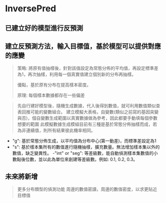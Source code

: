 # InversePred

已建立好的模型進行反預測
------------------------------
建立反預測方法，輸入目標值，基於模型可以提供對應的應變
------------------------------
> 策略: 將原有值抽樣後，針對該值設定為常態分佈的平均值，再設定標準差為1，再次抽樣，利用每一個真實值建立個別新的分布再抽樣。
> 
> 優點，基於原有分布在提高樣本密度。
> 
> 原理: 每個樣本數據都存在一些偏差

> 先自行建好模型後，隨機生成數據，代入後得到數值，就可利用數值類似查表回推可能的變數組合。
> 建立模擬大表格，自變數(類似之前寫的基因突變與否)，個自變數生成範圍以真實數據做為參考，因此都要手動填每個參數想要的範圍
> 此模擬數據生成模組目前有三種是基於常態分佈抽樣而成，若為非連續值，則所有結果彼此機率相同。
> 
- "g": 基於常態分佈生成，以平均值為分布中心(第一動差)，而標準差設定為1
- "s": 基於樣本集所有的數值進行隨機抽樣，擴充數量。無法增加樣本集以外的數值，缺乏變異性。 
-"int" or "seg": 等差級數，能自動偵測樣本集數值的小數點後位數，並以此為單位來創建等差級數。例如: 0.1, 0.2, 0.3。 


未來將新增
--------------------------------
> 更多分布類型的偵測功能
> 周邊的數值密讀，周邊的數值密度，以求更貼近目標值
